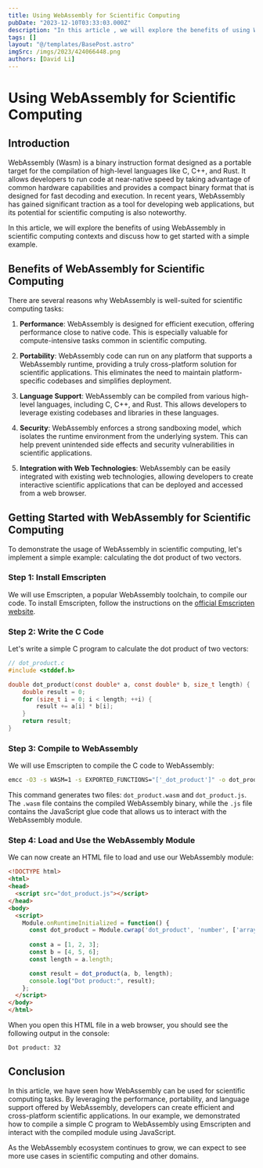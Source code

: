 ```yaml
---
title: Using WebAssembly for Scientific Computing
pubDate: "2023-12-10T03:33:03.000Z"
description: "In this article , we will explore the benefits of using WebAssembly in scientific computing contexts and discuss how to get started with a simple example"
tags: []
layout: "@/templates/BasePost.astro"
imgSrc: /imgs/2023/424066448.png
authors: [David Li]
---
```

# Using WebAssembly for Scientific Computing

## Introduction

WebAssembly (Wasm) is a binary instruction format designed as a portable target for the compilation of high-level languages like C, C++, and Rust. It allows developers to run code at near-native speed by taking advantage of common hardware capabilities and provides a compact binary format that is designed for fast decoding and execution. In recent years, WebAssembly has gained significant traction as a tool for developing web applications, but its potential for scientific computing is also noteworthy.

In this article, we will explore the benefits of using WebAssembly in scientific computing contexts and discuss how to get started with a simple example.

## Benefits of WebAssembly for Scientific Computing

There are several reasons why WebAssembly is well-suited for scientific computing tasks:

1. **Performance**: WebAssembly is designed for efficient execution, offering performance close to native code. This is especially valuable for compute-intensive tasks common in scientific computing.

2. **Portability**: WebAssembly code can run on any platform that supports a WebAssembly runtime, providing a truly cross-platform solution for scientific applications. This eliminates the need to maintain platform-specific codebases and simplifies deployment.

3. **Language Support**: WebAssembly can be compiled from various high-level languages, including C, C++, and Rust. This allows developers to leverage existing codebases and libraries in these languages.

4. **Security**: WebAssembly enforces a strong sandboxing model, which isolates the runtime environment from the underlying system. This can help prevent unintended side effects and security vulnerabilities in scientific applications.

5. **Integration with Web Technologies**: WebAssembly can be easily integrated with existing web technologies, allowing developers to create interactive scientific applications that can be deployed and accessed from a web browser.

## Getting Started with WebAssembly for Scientific Computing

To demonstrate the usage of WebAssembly in scientific computing, let's implement a simple example: calculating the dot product of two vectors.

### Step 1: Install Emscripten

We will use Emscripten, a popular WebAssembly toolchain, to compile our code. To install Emscripten, follow the instructions on the [official Emscripten website](https://emscripten.org/docs/getting_started/downloads.html).

### Step 2: Write the C Code

Let's write a simple C program to calculate the dot product of two vectors:

```c
// dot_product.c
#include <stddef.h>

double dot_product(const double* a, const double* b, size_t length) {
    double result = 0;
    for (size_t i = 0; i < length; ++i) {
        result += a[i] * b[i];
    }
    return result;
}
```

### Step 3: Compile to WebAssembly

We will use Emscripten to compile the C code to WebAssembly:

```bash
emcc -O3 -s WASM=1 -s EXPORTED_FUNCTIONS="['_dot_product']" -o dot_product.js dot_product.c
```

This command generates two files: `dot_product.wasm` and `dot_product.js`. The `.wasm` file contains the compiled WebAssembly binary, while the `.js` file contains the JavaScript glue code that allows us to interact with the WebAssembly module.

### Step 4: Load and Use the WebAssembly Module

We can now create an HTML file to load and use our WebAssembly module:

```html
<!DOCTYPE html>
<html>
<head>
  <script src="dot_product.js"></script>
</head>
<body>
  <script>
    Module.onRuntimeInitialized = function() {
      const dot_product = Module.cwrap('dot_product', 'number', ['array', 'array', 'number']);
      
      const a = [1, 2, 3];
      const b = [4, 5, 6];
      const length = a.length;

      const result = dot_product(a, b, length);
      console.log("Dot product:", result);
    };
  </script>
</body>
</html>
```

When you open this HTML file in a web browser, you should see the following output in the console:

```
Dot product: 32
```

## Conclusion

In this article, we have seen how WebAssembly can be used for scientific computing tasks. By leveraging the performance, portability, and language support offered by WebAssembly, developers can create efficient and cross-platform scientific applications. In our example, we demonstrated how to compile a simple C program to WebAssembly using Emscripten and interact with the compiled module using JavaScript.

As the WebAssembly ecosystem continues to grow, we can expect to see more use cases in scientific computing and other domains.
